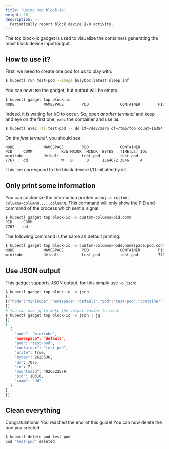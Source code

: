 ```yaml
---
title: 'Using top block-io'
weight: 20
description: >
  Periodically report block device I/O activity.
---
```


The top block-io gadget is used to visualize the containers generating
the most block device input/output.

## How to use it?

First, we need to create one pod for us to play with:

```bash
$ kubectl run test-pod --image busybox:latest sleep inf
```

You can now use the gadget, but output will be empty:

```bash
$ kubectl gadget top block-io
NODE             NAMESPACE        POD              CONTAINER        PID     COMM             R/W MAJOR  MINOR  BYTES   TIME(µs) IOs
```

Indeed, it is waiting for I/O to occur.
So, open *another terminal* and keep and eye on the first one, `exec` the container and use `dd`:

```bash
$ kubectl exec -ti test-pod -- dd if=/dev/zero of=/tmp/foo count=16384
```

On *the first terminal*, you should see:

```
NODE             NAMESPACE        POD              CONTAINER        PID     COMM             R/W MAJOR  MINOR  BYTES   TIME(µs) IOs
minikube         default          test-pod         test-pod         7767    dd               W   0      0      1564672 3046     4
```

This line correspond to the block device I/O initiated by `dd`.

## Only print some information

You can customize the information printed using `-o custom-columns=column0,...,columnN`.
This command will only show the PID and command of the process which sent a signal:

```bash
$ kubectl gadget top block-io -o custom-columns=pid,comm
PID     COMM
7767    dd
```

The following command is the same as default printing:

```bash
$ kubectl gadget top block-io -o custom-columns=node,namespace,pod,container,pid,comm,r/w,major,minor,bytes,time,ios
NODE             NAMESPACE        POD              CONTAINER        PID     COMM             R/W MAJOR  MINOR  BYTES   TIME(µs) IOs
minikube         default          test-pod         test-pod         7767    dd               W   0      0      1564672 3046     4
```

## Use JSON output

This gadget supports JSON output, for this simply use `-o json`:

```bash
$ kubectl gadget top block-io -o json
[]
[{"node":"minikube","namespace":"default","pod":"test-pod","container":"test-pod","write":true,"bytes":2625536,"us":7075,"io":7,"mountnsid":4026532579,"pid":10310,"comm":"dd"}]
[]
# You can use jq to make the output easier to read:
$ kubectl gadget top block-io -o json | jq
[]
[
  {
    "node": "minikube",
    "namespace": "default",
    "pod": "test-pod",
    "container": "test-pod",
    "write": true,
    "bytes": 2625536,
    "us": 7075,
    "io": 7,
    "mountnsid": 4026532579,
    "pid": 10310,
    "comm": "dd"
  }
]
[]
```

## Clean everything

Congratulations! You reached the end of this guide!
You can now delete the pod you created:

```bash
$ kubectl delete pod test-pod
pod "test-pod" deleted
```

